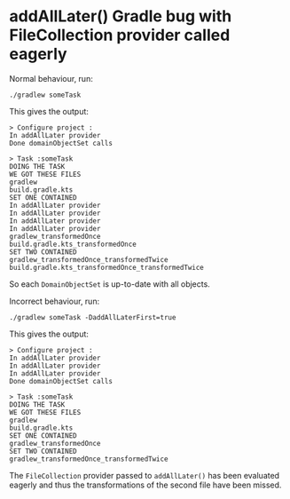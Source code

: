 # addAllLater() Gradle bug with FileCollection provider called eagerly

Normal behaviour, run:
```
./gradlew someTask
```
This gives the output:
```
> Configure project :
In addAllLater provider
Done domainObjectSet calls

> Task :someTask
DOING THE TASK
WE GOT THESE FILES
gradlew
build.gradle.kts
SET ONE CONTAINED
In addAllLater provider
In addAllLater provider
In addAllLater provider
In addAllLater provider
gradlew_transformedOnce
build.gradle.kts_transformedOnce
SET TWO CONTAINED
gradlew_transformedOnce_transformedTwice
build.gradle.kts_transformedOnce_transformedTwice
```
So each `DomainObjectSet` is up-to-date with all objects.

Incorrect behaviour, run:
```
./gradlew someTask -DaddAllLaterFirst=true
```
This gives the output:
```
> Configure project :
In addAllLater provider
In addAllLater provider
In addAllLater provider
Done domainObjectSet calls

> Task :someTask
DOING THE TASK
WE GOT THESE FILES
gradlew
build.gradle.kts
SET ONE CONTAINED
gradlew_transformedOnce
SET TWO CONTAINED
gradlew_transformedOnce_transformedTwice
```
The `FileCollection` provider passed to `addAllLater()` has been evaluated eagerly and thus
the transformations of the second file have been missed.